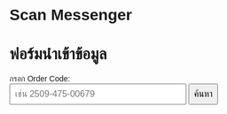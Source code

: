 # Scan Messenger
<!DOCTYPE html>
<html>
<head>
  <meta charset="UTF-8" />
  <title>ค้นหาข้อมูลสินค้า</title>
  <style>
    body { font-family: Arial, sans-serif; margin: 20px; }
    input, button { padding: 8px; font-size: 16px; }
    button { cursor: pointer; }
    #results { margin-top: 20px; white-space: pre-wrap; }
  </style>
</head>
<body>

  <h1>ฟอร์มนำเข้าข้อมูล</h1>

  <label for="orderCode">กรอก Order Code:</label><br/>
  <input type="text" id="orderCode" placeholder="เช่น 2509-475-00679" size="30" />
  <button id="searchBtn">ค้นหา</button>

  <div id="results"></div>

  <script>
    const apiUrl = 'https://script.google.com/macros/s/AKfycbx4r90IvX-QOH-egVjmJQp6ddnv6JpFHkA9PAdvZ0nH8xzDrjPDYBDDj6s1_W1RQHxz/exec';

    document.getElementById('searchBtn').addEventListener('click', async () => {
      const code = document.getElementById('orderCode').value.trim();
      const resultsDiv = document.getElementById('results');
      resultsDiv.textContent = 'กำลังค้นหา...';

      if (!code) {
        resultsDiv.textContent = 'กรุณากรอก Order Code ก่อน';
        return;
      }

      try {
        const response = await fetch(apiUrl);
        const data = await response.json();

        // กรองข้อมูลที่มี Order Code ตรงกับที่กรอก
        const filtered = data.filter(item => item['Order Code'] === code);

        if (filtered.length === 0) {
          resultsDiv.textContent = 'ไม่พบข้อมูลสำหรับ Order Code นี้';
          return;
        }

        // แสดงข้อมูลเป็นข้อความสวยๆ
        let output = `ผลการค้นหา Order Code: ${code}\n\n`;
        filtered.forEach(item => {
          output += `No: ${item['No']}\n`;
          output += `Item Number: ${item['Item Number']}\n`;
          output += `Sokochan Code: ${item['Sokochan Code']}\n`;
          output += `Item Name: ${item['Item Name']}\n`;
          output += `Quantity: ${item['Quantity']}\n`;
          output += '-----------------------\n';
        });

        resultsDiv.textContent = output;

      } catch (error) {
        console.error(error);
        resultsDiv.textContent = 'เกิดข้อผิดพลาดในการโหลดข้อมูล';
      }
    });
  </script>

</body>
</html>
